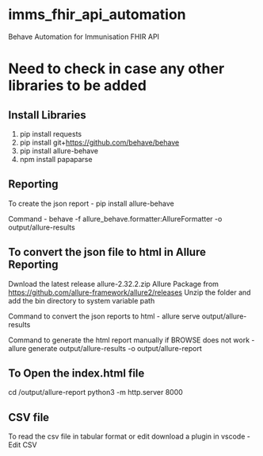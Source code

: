 # imms_fhir_api_automation
Behave Automation for Immunisation FHIR API

# Need to check in case any other libraries to be added

Install Libraries
---------------------------------------------------
1. pip install requests
2. pip install git+https://github.com/behave/behave
3. pip install allure-behave
4. npm install papaparse

Reporting
-----------------------------------------------------
To create the json report - 
    pip install allure-behave

Command - 
    behave -f allure_behave.formatter:AllureFormatter -o output/allure-results

To convert the json file to html in Allure Reporting
----------------------------------------------------
Dwnload the latest release allure-2.32.2.zip Allure Package from https://github.com/allure-framework/allure2/releases
Unzip the folder and add the bin directory to system variable path

Command to convert the json reports to html - 
    allure serve output/allure-results

Command to generate the html report manually if BROWSE does not work - 
allure generate output/allure-results -o output/allure-report

To Open the index.html file
----------------------------------------------------
cd /output/allure-report
python3 -m http.server 8000

CSV file
----------------------------------------------------
 To read the csv file in tabular format or edit download a plugin in vscode - Edit CSV 

